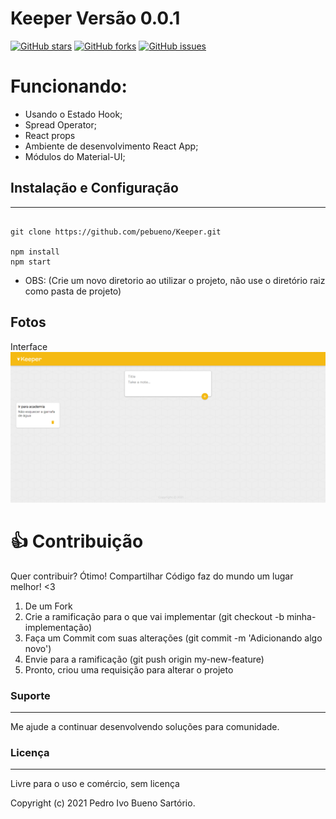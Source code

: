 # Keeper Versão 0.0.1

[![GitHub stars](https://img.shields.io/github/stars/pebueno/Keeper)](https://github.com/pebueno/Keeper/stargazers) [![GitHub forks](https://img.shields.io/github/forks/pebueno/Keeper)](https://github.com/pebueno/Keeper/network)  [![GitHub issues](https://img.shields.io/github/issues/pebueno/Keeper)](https://github.com/pebueno/Keeper/issues) 



# Funcionando:
- Usando o Estado Hook;
- Spread Operator;
- React props
- Ambiente de desenvolvimento React App;
- Módulos do Material-UI;



## Instalação e Configuração

-----------

``` React

git clone https://github.com/pebueno/Keeper.git 

npm install
npm start

```
- OBS: (Crie um novo diretorio ao utilizar o projeto, não use o diretório raiz como pasta de projeto)


## Fotos
Interface
![Interface](https://github.com/pebueno/Keeper/blob/master/assets/screenshots/Interface%20completa.png?raw=true "Interface")

# 👍 Contribuição

Quer contribuir? Ótimo!
Compartilhar Código faz do mundo um lugar melhor! <3

1. De um Fork
2. Crie a ramificação para o que vai implementar (git checkout -b minha-implementação)
3. Faça um Commit com suas alterações (git commit -m 'Adicionando algo novo')
4. Envie para a ramificação (git push origin my-new-feature)
5. Pronto, criou uma requisição para alterar o projeto


### Suporte
----

Me ajude a continuar desenvolvendo soluções para comunidade.


### Licença
----

Livre para o uso e comércio, sem licença

Copyright (c) 2021 Pedro Ivo Bueno Sartório.

